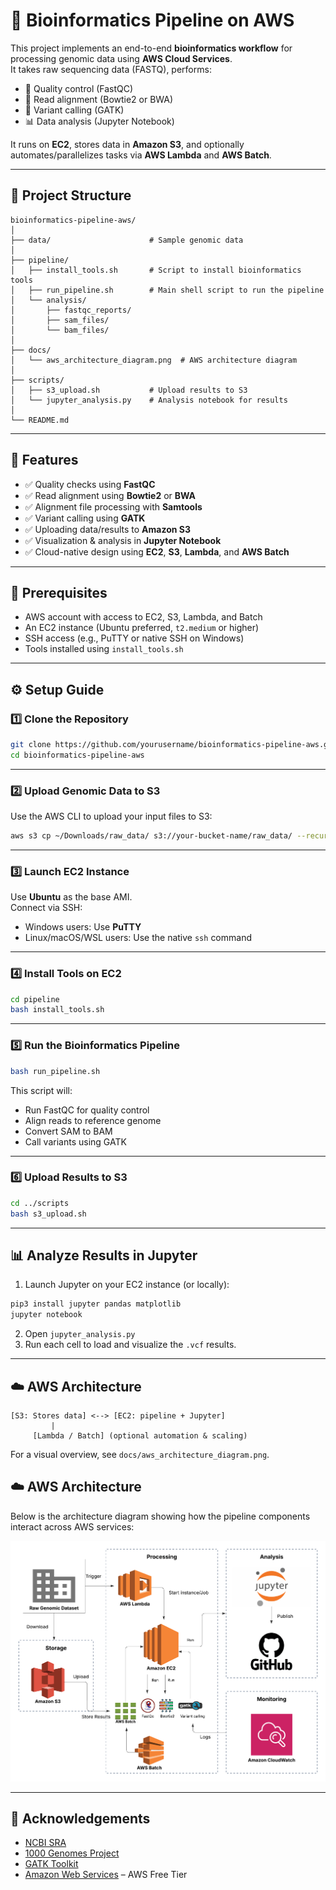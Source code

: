 
# 🧬 Bioinformatics Pipeline on AWS

This project implements an end-to-end **bioinformatics workflow** for processing genomic data using **AWS Cloud Services**.  
It takes raw sequencing data (FASTQ), performs:

- 🧪 Quality control (FastQC)  
- 🎯 Read alignment (Bowtie2 or BWA)  
- 🧬 Variant calling (GATK)  
- 📊 Data analysis (Jupyter Notebook)

It runs on **EC2**, stores data in **Amazon S3**, and optionally automates/parallelizes tasks via **AWS Lambda** and **AWS Batch**.

---

## 📁 Project Structure

```
bioinformatics-pipeline-aws/
│
├── data/                      # Sample genomic data
│
├── pipeline/
│   ├── install_tools.sh       # Script to install bioinformatics tools
│   ├── run_pipeline.sh        # Main shell script to run the pipeline
│   └── analysis/
│       ├── fastqc_reports/
│       ├── sam_files/
│       └── bam_files/
│
├── docs/
│   └── aws_architecture_diagram.png  # AWS architecture diagram
│
├── scripts/
│   ├── s3_upload.sh           # Upload results to S3
│   └── jupyter_analysis.py    # Analysis notebook for results
│
└── README.md
```

---

## 🚀 Features

- ✅ Quality checks using **FastQC**  
- ✅ Read alignment using **Bowtie2** or **BWA**  
- ✅ Alignment file processing with **Samtools**  
- ✅ Variant calling using **GATK**  
- ✅ Uploading data/results to **Amazon S3**  
- ✅ Visualization & analysis in **Jupyter Notebook**  
- ✅ Cloud-native design using **EC2**, **S3**, **Lambda**, and **AWS Batch**

---

## 🔧 Prerequisites

- AWS account with access to EC2, S3, Lambda, and Batch  
- An EC2 instance (Ubuntu preferred, `t2.medium` or higher)  
- SSH access (e.g., PuTTY or native SSH on Windows)  
- Tools installed using `install_tools.sh`  

---

## ⚙️ Setup Guide

### 1️⃣ Clone the Repository

```bash
git clone https://github.com/yourusername/bioinformatics-pipeline-aws.git
cd bioinformatics-pipeline-aws
```

---

### 2️⃣ Upload Genomic Data to S3

Use the AWS CLI to upload your input files to S3:

```bash
aws s3 cp ~/Downloads/raw_data/ s3://your-bucket-name/raw_data/ --recursive
```

---

### 3️⃣ Launch EC2 Instance

Use **Ubuntu** as the base AMI.  
Connect via SSH:

- Windows users: Use **PuTTY**
- Linux/macOS/WSL users: Use the native `ssh` command

---

### 4️⃣ Install Tools on EC2

```bash
cd pipeline
bash install_tools.sh
```

---

### 5️⃣ Run the Bioinformatics Pipeline

```bash
bash run_pipeline.sh
```

This script will:

- Run FastQC for quality control  
- Align reads to reference genome  
- Convert SAM to BAM  
- Call variants using GATK  

---

### 6️⃣ Upload Results to S3

```bash
cd ../scripts
bash s3_upload.sh
```

---

## 📊 Analyze Results in Jupyter

1. Launch Jupyter on your EC2 instance (or locally):

```bash
pip3 install jupyter pandas matplotlib
jupyter notebook
```

2. Open `jupyter_analysis.py`  
3. Run each cell to load and visualize the `.vcf` results.

---

## ☁️ AWS Architecture

```
[S3: Stores data] <--> [EC2: pipeline + Jupyter]
         |
     [Lambda / Batch] (optional automation & scaling)
```

For a visual overview, see `docs/aws_architecture_diagram.png`.
## ☁️ AWS Architecture

Below is the architecture diagram showing how the pipeline components interact across AWS services:

![AWS Architecture Diagram](docs/AWS_Architecture_Diagram.png)


---

## 🙌 Acknowledgements

- [NCBI SRA](https://www.ncbi.nlm.nih.gov/sra)  
- [1000 Genomes Project](https://www.internationalgenome.org/)  
- [GATK Toolkit](https://gatk.broadinstitute.org/)  
- [Amazon Web Services](https://aws.amazon.com/free) – AWS Free Tier  
